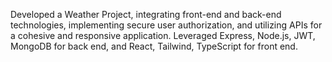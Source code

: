 Developed a Weather Project, integrating front-end and back-end technologies, implementing secure user authorization, and utilizing APIs for a cohesive and responsive application.
Leveraged Express, Node.js, JWT, MongoDB for back end, and React, Tailwind, TypeScript for front end.
